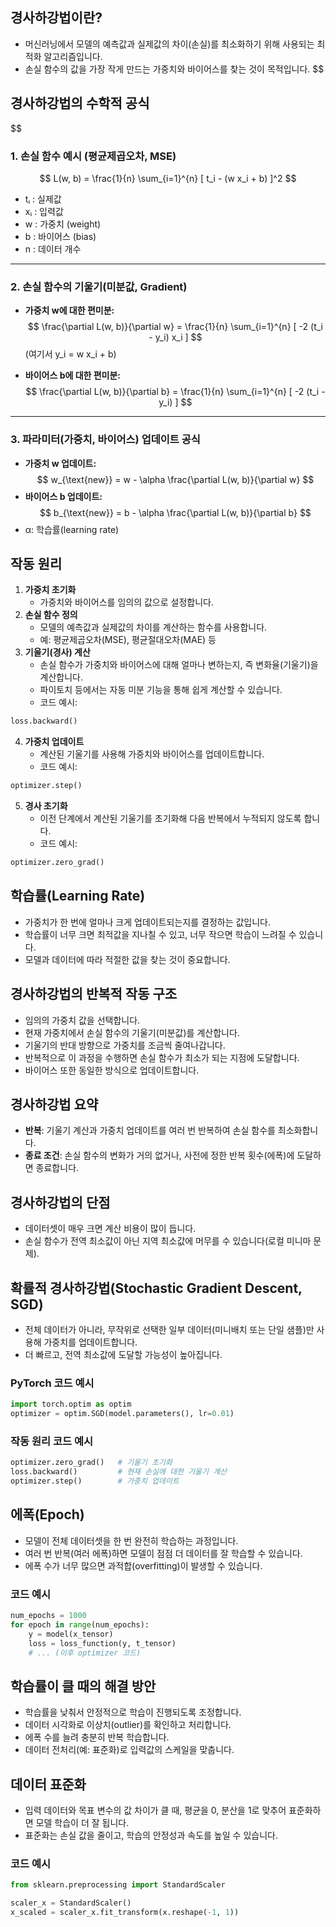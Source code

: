 ## 경사하강법이란?

- 머신러닝에서 모델의 예측값과 실제값의 차이(손실)를 최소화하기 위해 사용되는 최적화 알고리즘입니다.
- 손실 함수의 값을 가장 작게 만드는 가중치와 바이어스를 찾는 것이 목적입니다.
$$
## 경사하강법의 수학적 공식
$$

### 1. 손실 함수 예시 (평균제곱오차, MSE)

$$
    L(w, b) = \frac{1}{n} \sum_{i=1}^{n} [ t_i - (w x_i + b) ]^2
$$
- tᵢ : 실제값  
- xᵢ : 입력값  
- w : 가중치 (weight)  
- b : 바이어스 (bias)  
- n : 데이터 개수  

---

### 2. 손실 함수의 기울기(미분값, Gradient)

- **가중치 w에 대한 편미분:**
$$
    \frac{\partial L(w, b)}{\partial w} = \frac{1}{n} \sum_{i=1}^{n} [ -2 (t_i - y_i) x_i ]
$$
(여기서 y_i = w x_i + b)

- **바이어스 b에 대한 편미분:**
$$
    \frac{\partial L(w, b)}{\partial b} = \frac{1}{n} \sum_{i=1}^{n} [ -2 (t_i - y_i) ]
$$
---

### 3. 파라미터(가중치, 바이어스) 업데이트 공식

- **가중치 w 업데이트:**
$$
    w_{\text{new}} = w - \alpha \frac{\partial L(w, b)}{\partial w}
$$
- **바이어스 b 업데이트:**
$$
    b_{\text{new}} = b - \alpha \frac{\partial L(w, b)}{\partial b}
$$
- α: 학습률(learning rate)



## 작동 원리

1. **가중치 초기화**
    - 가중치와 바이어스를 임의의 값으로 설정합니다.
2. **손실 함수 정의**
    - 모델의 예측값과 실제값의 차이를 계산하는 함수를 사용합니다.
    - 예: 평균제곱오차(MSE), 평균절대오차(MAE) 등
3. **기울기(경사) 계산**
    - 손실 함수가 가중치와 바이어스에 대해 얼마나 변하는지, 즉 변화율(기울기)을 계산합니다.
    - 파이토치 등에서는 자동 미분 기능을 통해 쉽게 계산할 수 있습니다.
    - 코드 예시:

```python
loss.backward()
```

4. **가중치 업데이트**
    - 계산된 기울기를 사용해 가중치와 바이어스를 업데이트합니다.
    - 코드 예시:

```python
optimizer.step()
```

5. **경사 초기화**
    - 이전 단계에서 계산된 기울기를 초기화해 다음 반복에서 누적되지 않도록 합니다.
    - 코드 예시:

```python
optimizer.zero_grad()
```


## 학습률(Learning Rate)

- 가중치가 한 번에 얼마나 크게 업데이트되는지를 결정하는 값입니다.
- 학습률이 너무 크면 최적값을 지나칠 수 있고, 너무 작으면 학습이 느려질 수 있습니다.
- 모델과 데이터에 따라 적절한 값을 찾는 것이 중요합니다.


## 경사하강법의 반복적 작동 구조

- 임의의 가중치 값을 선택합니다.
- 현재 가중치에서 손실 함수의 기울기(미분값)를 계산합니다.
- 기울기의 반대 방향으로 가중치를 조금씩 줄여나갑니다.
- 반복적으로 이 과정을 수행하면 손실 함수가 최소가 되는 지점에 도달합니다.
- 바이어스 또한 동일한 방식으로 업데이트합니다.


## 경사하강법 요약

- **반복**: 기울기 계산과 가중치 업데이트를 여러 번 반복하여 손실 함수를 최소화합니다.
- **종료 조건**: 손실 함수의 변화가 거의 없거나, 사전에 정한 반복 횟수(에폭)에 도달하면 종료합니다.


## 경사하강법의 단점

- 데이터셋이 매우 크면 계산 비용이 많이 듭니다.
- 손실 함수가 전역 최소값이 아닌 지역 최소값에 머무를 수 있습니다(로컬 미니마 문제).


## 확률적 경사하강법(Stochastic Gradient Descent, SGD)

- 전체 데이터가 아니라, 무작위로 선택한 일부 데이터(미니배치 또는 단일 샘플)만 사용해 가중치를 업데이트합니다.
- 더 빠르고, 전역 최소값에 도달할 가능성이 높아집니다.


### PyTorch 코드 예시

```python
import torch.optim as optim
optimizer = optim.SGD(model.parameters(), lr=0.01)
```


### 작동 원리 코드 예시

```python
optimizer.zero_grad()   # 기울기 초기화
loss.backward()         # 현재 손실에 대한 기울기 계산
optimizer.step()        # 가중치 업데이트
```


## 에폭(Epoch)

- 모델이 전체 데이터셋을 한 번 완전히 학습하는 과정입니다.
- 여러 번 반복(여러 에폭)하면 모델이 점점 더 데이터를 잘 학습할 수 있습니다.
- 에폭 수가 너무 많으면 과적합(overfitting)이 발생할 수 있습니다.


### 코드 예시

```python
num_epochs = 1000
for epoch in range(num_epochs):
    y = model(x_tensor)
    loss = loss_function(y, t_tensor)
    # ... (이후 optimizer 코드)
```


## 학습률이 클 때의 해결 방안

- 학습률을 낮춰서 안정적으로 학습이 진행되도록 조정합니다.
- 데이터 시각화로 이상치(outlier)를 확인하고 처리합니다.
- 에폭 수를 늘려 충분히 반복 학습합니다.
- 데이터 전처리(예: 표준화)로 입력값의 스케일을 맞춥니다.


## 데이터 표준화

- 입력 데이터와 목표 변수의 값 차이가 클 때, 평균을 0, 분산을 1로 맞추어 표준화하면 모델 학습이 더 잘 됩니다.
- 표준화는 손실 값을 줄이고, 학습의 안정성과 속도를 높일 수 있습니다.


### 코드 예시

```python
from sklearn.preprocessing import StandardScaler

scaler_x = StandardScaler()
x_scaled = scaler_x.fit_transform(x.reshape(-1, 1))
```
